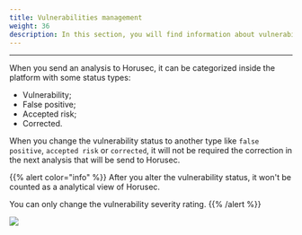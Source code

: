 ```yaml
---
title: Vulnerabilities management
weight: 36
description: In this section, you will find information about vulnerabilities management.
---
```


---

When you send an analysis to Horusec, it can be categorized inside the platform with some status types: 

* Vulnerability;
* False positive;
* Accepted risk;
* Corrected.

When you change the vulnerability status to another type like `false positive`, `accepted risk` or `corrected`, it will not be required the correction in the next analysis that will be send to Horusec.

{{% alert color="info" %}}
After you alter the vulnerability status, it won't be counted as a analytical view of Horusec.

You can only change the vulnerability severity rating.
{{% /alert %}}

![](/docs/ptbr/web/services/manager/vulnerabilities-management/1-vulnerability-management.gif)

